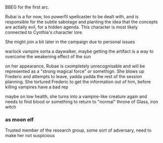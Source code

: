 BBEG for the first arc.

Rubai is a for now, too powerfil spellcaster to be dealt with, and is responsible for the subtle sabotage and planting the idea that the concepts are actially evil, for a hidden agenda. This character is most likely connected to Cynthia's character lore.

She might join a bit later in the campaign due to personal issues

warlock vampire
	sorta a daywalker, maybe getting the artifact is a way to overcome the weakening effect of the sun


on her appearance, Rubae is cxompletely unrecognisable and will be represented as a "strong magical force" or somethign. She blows up Frederic and attempts to leave, yadda yadda the rest of the session planning.
She tortured Frederic to get the information out of him, before killing
vampires have a bad rep

maybe on low health, she turns into a vampire-like creature again and needs to find blood or something to return to "normal"
throne of Glass, iron witch

### as moon elf
Trusted member of the research group, some sort of adversary, need to make her not suspicious

